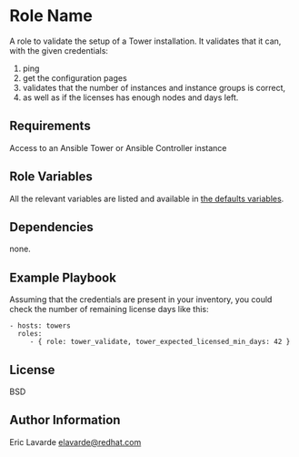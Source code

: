 Role Name
=========

A role to validate the setup of a Tower installation.
It validates that it can, with the given credentials:

1. ping
2. get the configuration pages
3. validates that the number of instances and instance groups is correct,
4. as well as if the licenses has enough nodes and days left.

Requirements
------------

Access to an Ansible Tower or Ansible Controller instance

Role Variables
--------------

All the relevant variables are listed and available in [the defaults variables](defaults/main.yml).

Dependencies
------------

none.

Example Playbook
----------------

Assuming that the credentials are present in your inventory, you could check the number of
remaining license days like this:

    - hosts: towers
      roles:
         - { role: tower_validate, tower_expected_licensed_min_days: 42 }

License
-------

BSD

Author Information
------------------

Eric Lavarde <elavarde@redhat.com>

